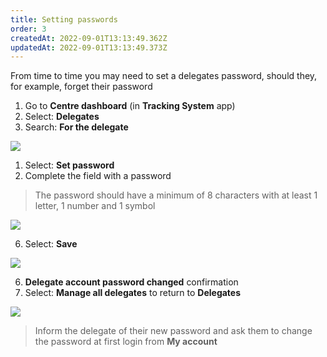 ```yaml
---
title: Setting passwords
order: 3
createdAt: 2022-09-01T13:13:49.362Z
updatedAt: 2022-09-01T13:13:49.373Z
---
```

From time to time you may need to set a delegates password, should they, for example, forget their password​

1. Go to **Centre dashboard** (in **Tracking System** app) ​
2. Select: **Delegates**​
3. Search: **For the delegate​**

![](/img/ad-5-09-Password.jpg)

1. Select: **Set password ​**
2. Complete the field with a password​

> The password should have a minimum of 8 characters with at least 1 letter, 1 number and 1 symbol​​

![](/img/ad-5-10-Password.jpg)

6. Select: **Save** ​

![](/img/ad-5-11-Password.jpg)

6. **Delegate account password changed** confirmation  ​
7. Select: **Manage all delegates** to return to **Delegates** ​

![](/img/ad-5-12-Password.jpg)

> Inform the delegate of their new password and ask them to change the password at first login from **My account ​**